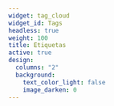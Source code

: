 ```yaml
---
widget: tag_cloud
widget_id: Tags
headless: true
weight: 100
title: Etiquetas
active: true
design:
  columns: "2"
  background:
    text_color_light: false
    image_darken: 0
---
```

